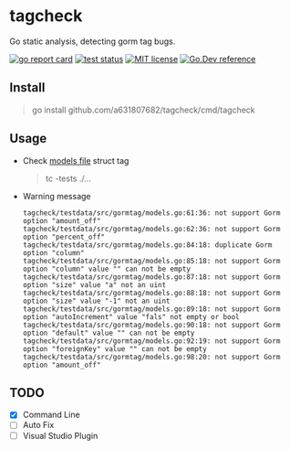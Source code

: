 # tagcheck

Go static analysis, detecting gorm tag bugs.

[![go report card](https://goreportcard.com/badge/github.com/a631807682/tagcheck "go report card")](https://goreportcard.com/report/github.com/a631807682/tagcheck)
[![test status](https://github.com/a631807682/tagcheck/workflows/tests/badge.svg?branch=main "test status")](https://github.com/a631807682/tagcheck/actions)
[![MIT license](https://img.shields.io/badge/license-MIT-brightgreen.svg)](https://opensource.org/licenses/MIT)
[![Go.Dev reference](https://img.shields.io/badge/go.dev-reference-blue?logo=go&logoColor=white)](https://pkg.go.dev/github.com/a631807682/tagcheck)

## Install

> go install github.com/a631807682/tagcheck/cmd/tagcheck

## Usage

- Check [models file](./tagcheck/testdata/src/gormtag) struct tag

  > tc -tests ./...

- Warning message

  ```log
  tagcheck/testdata/src/gormtag/models.go:61:36: not support Gorm option "amount_off"
  tagcheck/testdata/src/gormtag/models.go:62:36: not support Gorm option "percent_off"
  tagcheck/testdata/src/gormtag/models.go:84:18: duplicate Gorm option "column"
  tagcheck/testdata/src/gormtag/models.go:85:18: not support Gorm option "column" value "" can not be empty
  tagcheck/testdata/src/gormtag/models.go:87:18: not support Gorm option "size" value "a" not an uint
  tagcheck/testdata/src/gormtag/models.go:88:18: not support Gorm option "size" value "-1" not an uint
  tagcheck/testdata/src/gormtag/models.go:89:18: not support Gorm option "autoIncrement" value "fals" not empty or bool
  tagcheck/testdata/src/gormtag/models.go:90:18: not support Gorm option "default" value "" can not be empty
  tagcheck/testdata/src/gormtag/models.go:92:19: not support Gorm option "foreignKey" value "" can not be empty
  tagcheck/testdata/src/gormtag/models.go:98:20: not support Gorm option "amount_off"
  ```

## TODO

- [x] Command Line
- [ ] Auto Fix
- [ ] Visual Studio Plugin
